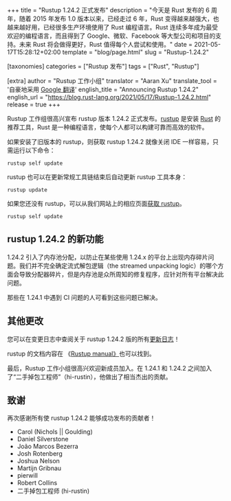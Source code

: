 +++
title = "Rustup 1.24.2 正式发布"
description = "今天是 Rust 发布的 6 周年，随着 2015 年发布 1.0 版本以来，已经走过 6 年，Rust 变得越来越强大，也越来越好用，已经很多生产环境使用了 Rust 编程语言。Rust 连续多年成为最受欢迎的编程语言，而且得到了 Google、微软、Facebook 等大型公司和项目的支持。未来 Rust 将会做得更好，Rust 值得每个人尝试和使用。"
date = 2021-05-17T15:28:12+02:00
template = "blog/page.html"
slug = "Rustup-1.24.2"

[taxonomies]
categories = ["Rustup 发布"]
tags = ["Rust", "Rustup"]

[extra]
author = "Rustup 工作小组"
translator = "Aaran Xu"
translate_tool = '自豪地采用 <a href="https://translate.google.cn">Google 翻译</a>'
english_title = "Announcing Rustup 1.24.2"
english_url = "https://blog.rust-lang.org/2021/05/17/Rustup-1.24.2.html"
release = true
+++

Rustup 工作组很高兴宣布 rustup 版本 1.24.2 正式发布。[rustup][install] 是安装 [Rust][rust] 的推荐工具，Rust 是一种编程语言，使每个人都可以构建可靠而高效的软件。

如果安装了旧版本的 rustup，则获取 rustup 1.24.2 就像关闭 IDE 一样容易，只需运行以下命令：

```
rustup self update
```

rustup 也可以在更新常规工具链结束后自动更新 rustup 工具本身：

```
rustup update
```

如果您还没有 rustup，可以从我们网站上的相应页面[获取 rustup][install]。

```
rustup self update
```

[rust]: https://www.rust-lang.org
[install]: https://rustup.rs

## rustup 1.24.2 的新功能

1.24.2 引入了内存池分配，以防止在某些使用 1.24.x 的平台上出现内存碎片问题。我们并不完全确定流式解包逻辑（the streamed
unpacking logic）的哪个方面会导致分配器碎片，但是内存池是众所周知的修复程序，应针对所有平台解决此问题。

那些在 1.24.1 中遇到 CI 问题的人可看到这些问题已解决。

## 其他更改

您可以在变更日志中查阅关于 rustup 1.24.2 版的所有[更新日志][changelog]！

rustup 的文档内容在 《[Rustup manual》][book]也可以找到。

[changelog]: https://github.com/rust-lang/rustup/blob/stable/CHANGELOG.md
[book]: https://rust-lang.github.io/rustup/

最后，Rustup 工作小组很高兴欢迎新成员加入。在 1.24.1 和 1.24.2 之间加入了“二手掉包工程师”（hi-rustin），他做出了相当杰出的贡献。

## 致谢

再次感谢所有使 rustup 1.24.2 能够成功发布的贡献者！

- Carol (Nichols || Goulding)
- Daniel Silverstone
- João Marcos Bezerra
- Josh Rotenberg
- Joshua Nelson
- Martijn Gribnau
- pierwill
- Robert Collins
- 二手掉包工程师 (hi-rustin)
